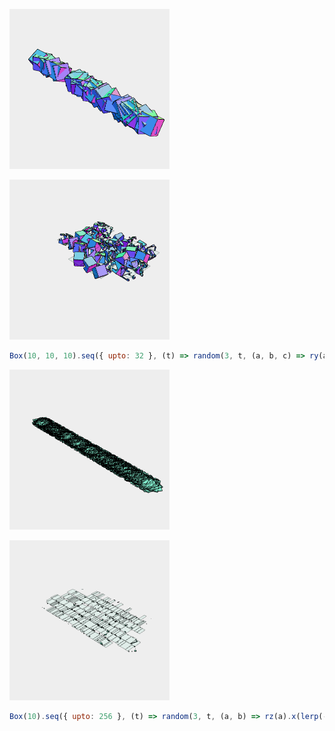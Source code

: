 ![Image](disjoint.md.$1_1.png)

![Image](disjoint.md.$1_2.png)

```JavaScript
Box(10, 10, 10).seq({ upto: 32 }, (t) => random(3, t, (a, b, c) => ry(a).rz(b).x(lerp(-50, 50, c))), Group).view(1).disjoint().pack('bb').view(2);
```

![Image](disjoint.md.$2_1.png)

![Image](disjoint.md.$2_2.png)

```JavaScript
Box(10).seq({ upto: 256 }, (t) => random(3, t, (a, b) => rz(a).x(lerp(-50, 50, b))), Group).view(1).disjoint().pack('bb').view(2);
```
